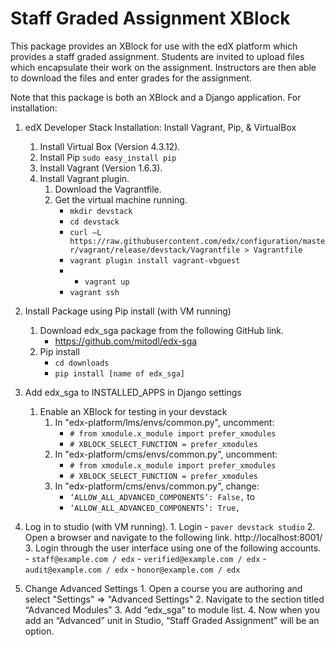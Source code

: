 Staff Graded Assignment XBlock
==============================

This package provides an XBlock for use with the edX platform which provides a staff graded assignment. Students are invited to upload files which encapsulate their work on the assignment. Instructors are then able to download the files and enter grades for the assignment.

Note that this package is both an XBlock and a Django application. For installation:

1. edX Developer Stack Installation: Install Vagrant, Pip, & VirtualBox
	1. Install Virtual Box (Version 4.3.12).
	2. Install Pip ```sudo easy_install pip```
	3. Install Vagrant (Version 1.6.3).
	4. Install Vagrant plugin.
		1. Download the Vagrantfile.
		2. Get the virtual machine running.
			- ```mkdir devstack```
			- ```cd devstack```
			- ```curl –L https://raw.githubusercontent.com/edx/configuration/master/vagrant/release/devstack/Vagrantfile > Vagrantfile```
			- ```vagrant plugin install vagrant-vbguest```
			- - ```vagrant up```
			- ```vagrant ssh```
2. Install Package using Pip install (with VM running)
	1. Download edx_sga package from the following GitHub link.
		- https://github.com/mitodl/edx-sga
	2. Pip install
		- ```cd downloads```
		- ```pip install [name of edx_sga]```

3. Add edx_sga to INSTALLED_APPS in Django settings
	1. Enable an XBlock for testing in your devstack
		1. In "edx-platform/lms/envs/common.py", uncomment:
			- ```# from xmodule.x_module import prefer_xmodules```
			- ```# XBLOCK_SELECT_FUNCTION = prefer_xmodules```
		2. In "edx-platform/cms/envs/common.py", uncomment:
			- ```# from xmodule.x_module import prefer_xmodules```
			- ```# XBLOCK_SELECT_FUNCTION = prefer_xmodules```
		3. In "edx-platform/cms/envs/common.py", change:
			- ```‘ALLOW_ALL_ADVANCED_COMPONENTS’: False,```
			to
			- ```‘ALLOW_ALL_ADVANCED_COMPONENTS’: True,```
4. Log in to studio (with VM running).
		1. Login
			- ```paver devstack studio```
		2. Open a browser and navigate to the following link.
			http://localhost:8001/
		3. Login through the user interface using one of the following accounts.
			- ```staff@example.com / edx```
			- ```verified@example.com / edx```
			- ```audit@example.com / edx```
			- ```honor@example.com / edx```
5. Change Advanced Settings
		1. Open a course you are authoring and select "Settings" ⇒ "Advanced Settings"
		2. Navigate to the section titled “Advanced Modules”
		3. Add “edx_sga” to module list.
		4. Now when you add an “Advanced” unit in Studio, “Staff Graded Assignment” will be an option.
